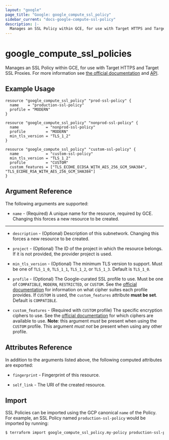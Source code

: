 ```yaml
---
layout: "google"
page_title: "Google: google_compute_ssl_policy"
sidebar_current: "docs-google-compute-ssl-policy"
description: |-
  Manages an SSL Policy within GCE, for use with Target HTTPS and Target SSL Proxies.
---
```


# google\_compute\_ssl\_policies

Manages an SSL Policy within GCE, for use with Target HTTPS and Target SSL Proxies. For more information see
[the official documentation](https://cloud.google.com/compute/docs/load-balancing/ssl-policies)
and
[API](https://cloud.google.com/compute/docs/reference/rest/beta/sslPolicies).

## Example Usage

```hcl
resource "google_compute_ssl_policy" "prod-ssl-policy" {
  name    = "production-ssl-policy"
  profile = "MODERN"
}

resource "google_compute_ssl_policy" "nonprod-ssl-policy" {
  name            = "nonprod-ssl-policy"
  profile         = "MODERN"
  min_tls_version = "TLS_1_2"
}

resource "google_compute_ssl_policy" "custom-ssl-policy" {
  name            = "custom-ssl-policy"
  min_tls_version = "TLS_1_2"
  profile         = "CUSTOM"
  custom_features = ["TLS_ECDHE_ECDSA_WITH_AES_256_GCM_SHA384", "TLS_ECDHE_RSA_WITH_AES_256_GCM_SHA384"]
}
```

## Argument Reference

The following arguments are supported:

* `name` - (Required) A unique name for the resource, required by GCE.
    Changing this forces a new resource to be created.

- - -

* `description` - (Optional) Description of this subnetwork. Changing this forces a new resource to be created.

* `project` - (Optional) The ID of the project in which the resource belongs. If it
    is not provided, the provider project is used.

* `min_tls_version` - (Optional) The minimum TLS version to support. Must be one of `TLS_1_0`, `TLS_1_1`, `TLS_1_2`, or `TLS_1_3`. 
    Default is `TLS_1_0`.

* `profile` - (Optional) The Google-curated SSL profile to use. Must be one of `COMPATIBLE`, `MODERN`, 
    `RESTRICTED`, or `CUSTOM`. See the 
    [official documentation](https://cloud.google.com/compute/docs/load-balancing/ssl-policies#profilefeaturesupport) 
    for information on what cipher suites each profile provides. If `CUSTOM` is used, the `custom_features` attribute 
    **must be set**. Default is `COMPATIBLE`.

* `custom_features` - (Required with `CUSTOM` profile) The specific encryption ciphers to use. See the 
    [official documentation](https://cloud.google.com/compute/docs/load-balancing/ssl-policies#profilefeaturesupport) 
    for which ciphers are available to use. **Note**: this argument *must* be present when using the `CUSTOM` profile. 
    This argument *must not* be present when using any other profile.

## Attributes Reference

In addition to the arguments listed above, the following computed attributes are
exported:

* `fingerprint` - Fingerprint of this resource.

* `self_link` - The URI of the created resource.

## Import

SSL Policies can be imported using the GCP canonical `name` of the Policy. For example, an SSL Policy named `production-ssl-policy` 
    would be imported by running:

```bash
$ terraform import google_compute_ssl_policy.my-policy production-ssl-policy
```
